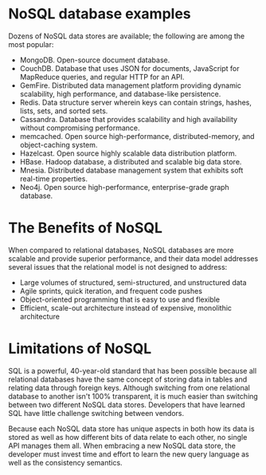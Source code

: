 # NoSQL database examples

Dozens of NoSQL data stores are available; the following are among the most popular:

* MongoDB. Open-source document database.
* CouchDB. Database that uses JSON for documents, JavaScript for MapReduce queries, and regular HTTP for an API.
* GemFire. Distributed data management platform providing dynamic scalability, high performance, and database-like persistence.
* Redis. Data structure server wherein keys can contain strings, hashes, lists, sets, and sorted sets.
* Cassandra. Database that provides scalability and high availability without compromising performance.
* memcached. Open source high-performance, distributed-memory, and object-caching system.
* Hazelcast. Open source highly scalable data distribution platform.
* HBase. Hadoop database, a distributed and scalable big data store.
* Mnesia. Distributed database management system that exhibits soft real-time properties.
* Neo4j. Open source high-performance, enterprise-grade graph database.

# The Benefits of NoSQL

When compared to relational databases, NoSQL databases are more scalable and provide superior performance, and their data model addresses several issues that the relational model is not designed to address:

* Large volumes of structured, semi-structured, and unstructured data
* Agile sprints, quick iteration, and frequent code pushes
* Object-oriented programming that is easy to use and flexible
* Efficient, scale-out architecture instead of expensive, monolithic architecture

# Limitations of NoSQL

SQL is a powerful, 40-year-old standard that has been possible because all relational databases have the same concept of storing data in tables and relating data through foreign keys. Although switching from one relational database to another isn't 100% transparent, it is much easier than switching between two different NoSQL data stores. Developers that have learned SQL have little challenge switching between vendors.

Because each NoSQL data store has unique aspects in both how its data is stored as well as how different bits of data relate to each other, no single API manages them all. When embracing a new NoSQL data store, the developer must invest time and effort to learn the new query language as well as the consistency semantics.